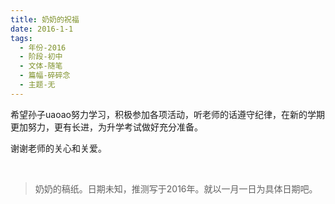 ```yaml
---
title: 奶奶的祝福
date: 2016-1-1
tags:
  - 年份-2016
  - 阶段-初中
  - 文体-随笔
  - 篇幅-碎碎念
  - 主题-无
---
```


希望孙子uaoao努力学习，积极参加各项活动，听老师的话遵守纪律，在新的学期更加努力，更有长进，为升学考试做好充分准备。

谢谢老师的关心和关爱。

<br>

> 奶奶的稿纸。日期未知，推测写于2016年。就以一月一日为具体日期吧。
